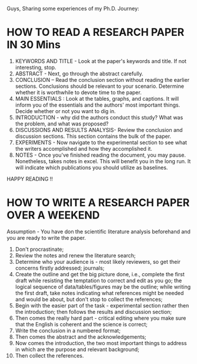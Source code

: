 Guys,
Sharing some experiences of my Ph.D. Journey:

# HOW TO READ A RESEARCH PAPER IN 30 Mins
1. KEYWORDS AND TITLE - Look at the paper's keywords and title. If not interesting, stop.
2. ABSTRACT - Next, go through the abstract carefully.
3. CONCLUSION – Read the conclusion section without reading the earlier sections. Conclusions should be relevant to your scenario. Determine whether it is worthwhile to devote time to the paper.
4. MAIN ESSENTIALS : Look at the tables, graphs, and captions. It will inform you of the essentials and the authors' most important things. Decide whether or not you want to dig in.
5. INTRODUCTION - why did the authors conduct this study? What was the problem, and what was proposed?
6. DISCUSSIONS AND RESULTS ANALYSIS- Review the conclusion and discussion sections. This section contains the bulk of the paper.
7. EXPERIMENTS - Now navigate to the experimental section to see what the writers accomplished and how they accomplished it.
8. NOTES - Once you've finished reading the document, you may pause. Nonetheless, takes notes in excel. This will benefit you in the long run. It will indicate which publications you should utilize as baselines.

HAPPY READING !!

# HOW TO WRITE A RESEARCH PAPER OVER A WEEKEND
Assumption - You have don the scientific literature analysis beforehand and you are ready to write the paper.

1. Don't procrastinate;
2. Review the notes and renew the literature search;
3. Determine who your audience is - most likely reviewers, so get their concerns firstly addressed; journals; 
4. Create the outline and get the big picture done, i.e., complete the first draft while resisting the temptation to correct and edit as you go; the logical sequence of data/tables/figures may be the outline; while writing the first draft, take notes indicating what references might be needed and would be about, but don't stop to collect the references;
5. Begin with the easier part of the task - experimental section rather then the introduction; then follows the results and discussion section;
6. Then comes the really hard part - critical editing where you make sure that the English is coherent and the science is correct; 
7. Write the conclusion in a numbered format;
8. Then comes the abstract and the acknowledgements;
9. Now comes the introduction, the two most important things to address in which are the purpose and relevant background;
10. Then collect the references.
